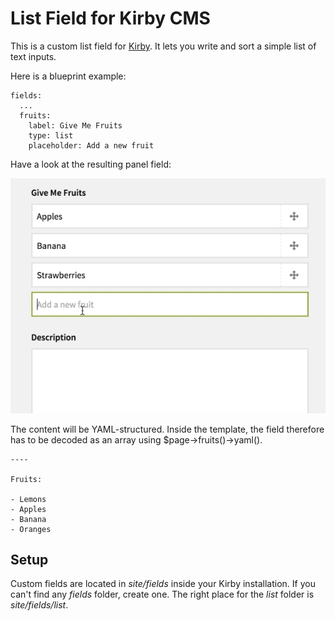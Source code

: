 # List Field for Kirby CMS

This is a custom list field for [Kirby](http://getkirby.com). It lets you write and sort a simple list of text inputs.

Here is a blueprint example:

	fields:
      ...
      fruits:
        label: Give Me Fruits
        type: list
        placeholder: Add a new fruit

Have a look at the resulting panel field:

![list field demo](https://github.com/TimOetting/kirby-list-field/blob/master/PREVIEW.gif?raw=true)

The content will be YAML-structured. Inside the template, the field therefore has to be decoded as an array using $page->fruits()->yaml().

    ----

    Fruits: 

    - Lemons
    - Apples
    - Banana
    - Oranges

## Setup
Custom fields are located in *site/fields* inside your Kirby installation. If you can't find any *fields* folder, create one. The right place for the *list* folder is *site/fields/list*.
 